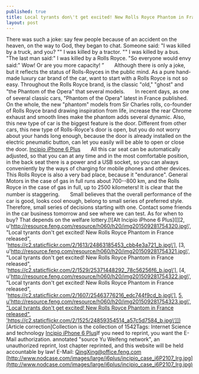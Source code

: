 ```yaml
---
published: true
title: Local tyrants don\'t get excited! New Rolls Royce Phantom in France released
layout: post
---
```

There was such a joke: say few people because of an accident on the heaven, on the way to God, they began to chat. Someone said: \"I was killed by a truck, and you? \"\" I was killed by a tractor. \"\" I was killed by a bus. \"The last man said:\" I was killed by a Rolls Royce. \"So everyone would envy said:\" Wow! Or are you more capacity! ”　　Although there is only a joke, but it reflects the status of Rolls-Royces in the public mind. As a pure hand-made luxury car brand of the car, want to start with a Rolls Royce is not so easy. Throughout the Rolls Royce brand, is the classic \"old,\" \"ghost\" and \"the Phantom of the Opera\" that several models.　　In recent days, as one of several classic cars, \"Phantom of the Opera\" latest in France published. On the whole, the new \"phantom\" models from Sir Charles rolls, co-founder of Rolls Royce brand drawing inspiration from life, increase the rear Chrome exhaust and smooth lines make the phantom adds several dynamic. Also, this new type of car is the biggest feature is the door. Different from other cars, this new type of Rolls-Royce\'s door is open, but you do not worry about your hands long enough, because the door is already installed on the electric pneumatic button, can let you easily will be able to open or close the door. [Incipio iPhone 6 Plus](http://www.nodcase.com/incipio-dualpro-iphone-6-plus-case-navy-blue-p-4898.html)　　All this car seat can be automatically adjusted, so that you can at any time and in the most comfortable position, in the back seat there is a power and a USB socket, so you can always conveniently by the ways of charging for mobile phones and other devices. This Rolls Royce is also a very bad place, because it \"endurance\". General Motors in the case of gas in full runs about 700--800 km, and the Rolls Royce in the case of gas in full, up to 2500 kilometers! It is clear that the number is staggering.　　Small believes that the overall performance of the car is good, looks cool enough, belong to small series of preferred style. Therefore, small series of decisions starting with one. Contact some friends in the car business tomorrow and see where we can test. As for when to buy? That depends on the welfare lottery.[![Alt Incipio iPhone 6 Plus]([[2, u\'http://resource.feng.com/resource/h060/h20/img201509281754320.jpg\', \"Local tyrants don\'t get excited! New Rolls Royce Phantom in France released\", \'https://c2.staticflickr.com/2/1613/24863185453_cbb4e3a721_b.jpg\'], [3, u\'http://resource.feng.com/resource/h060/h20/img201509281754321.jpg\', \"Local tyrants don\'t get excited! New Rolls Royce Phantom in France released\", \'https://c2.staticflickr.com/2/1529/25371448292_78c56256f6_b.jpg\'], [4, u\'http://resource.feng.com/resource/h060/h20/img201509281754322.jpg\', \"Local tyrants don\'t get excited! New Rolls Royce Phantom in France released\", \'https://c2.staticflickr.com/2/1607/25463776216_edc744f9cd_b.jpg\'], [5, u\'http://resource.feng.com/resource/h060/h20/img201509281754323.jpg\', \"Local tyrants don\'t get excited! New Rolls Royce Phantom in France released\", \'https://c2.staticflickr.com/2/1525/24859354514_a57c5d7584_b.jpg\']])](http://www.nodcase.com/incipio-dualpro-iphone-6-plus-case-navy-blue-p-4898.html)[Article correction]Collection is the collection of 1542Tags: Internet Science and technology [Incipio iPhone 6 Plus](http://cathkidstoncase.blogspot.com/2015/12/ren-zhengfei-in-united-states-study-6.html)If you need to reprint, you want the E-Mail authorization. annotated \"source Yu Weifeng network\", an unauthorized reprint, lost chapter reprinted, and this website will be held accountable by law! E-Mail: QingXing@office.feng.com [http://www.nodcase.com/images/large/i6plus/incipio_case_i6P2107_lrg.jpg](http://www.nodcase.com/images/large/i6plus/incipio_case_i6P2107_lrg.jpg)